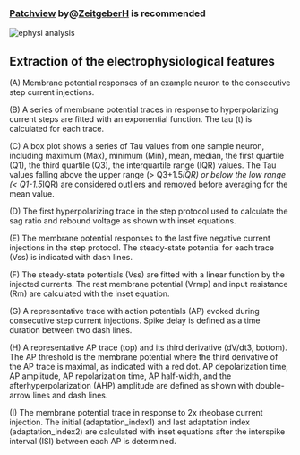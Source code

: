 ### [Patchview](https://github.com/ZeitgeberH/patchview) by@[ZeitgeberH](https://github.com/ZeitgeberH) is recommended

![ephysi analysis](https://user-images.githubusercontent.com/42681557/223562990-2256c301-98f6-46b3-85c3-75be18710124.png)
## Extraction of the electrophysiological features

(A) Membrane potential responses of an example neuron to the consecutive step current injections.

(B) A series of membrane potential traces in response to hyperpolarizing current steps are fitted with an exponential function. The tau (t) is calculated for each trace.

(C) A box plot shows a series of Tau values from one sample neuron, including maximum (Max), minimum (Min), mean, median, the first quartile (Q1), the third quartile (Q3), the interquartile range (IQR) values. The Tau values falling above the upper range (> Q3+1.5*IQR) or below the low range (< Q1-1.5*IQR) are considered outliers and removed before averaging for the mean value. 

(D) The first hyperpolarizing trace in the step protocol used to calculate the sag ratio and rebound voltage as shown with inset equations. 

(E) The membrane potential responses to the last five negative current injections in the step protocol. The steady-state potential for each trace (Vss) is indicated with dash lines.  

(F) The steady-state potentials (Vss) are fitted with a linear function by the injected currents. The rest membrane potential (Vrmp) and input resistance (Rm) are calculated with the inset equation.  

(G) A representative trace with action potentials (AP) evoked during consecutive step current injections. Spike delay is defined as a time duration between two dash lines. 

(H) A representative AP trace (top) and its third derivative (dV/dt3, bottom). The AP threshold is the membrane potential where the third derivative of the AP trace is maximal, as indicated with a red dot. AP depolarization time, AP amplitude, AP repolarization time, AP half-width, and the afterhyperpolarization (AHP) amplitude are defined as shown with double-arrow lines and dash lines. 

(I) The membrane potential trace in response to 2x rheobase current injection. The initial (adaptation_index1) and last adaptation index (adaptation_index2) are calculated with inset equations after the interspike interval (ISI) between each AP is determined. 

